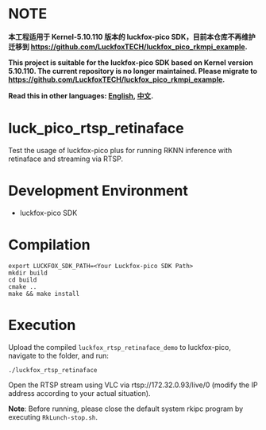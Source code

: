 # NOTE
**本工程适用于 Kernel-5.10.110 版本的 luckfox-pico SDK，目前本仓库不再维护迁移到 https://github.com/LuckfoxTECH/luckfox_pico_rkmpi_example.**

**This project is suitable for the luckfox-pico SDK based on Kernel version 5.10.110. The current repository is no longer maintained. Please migrate to https://github.com/LuckfoxTECH/luckfox_pico_rkmpi_example.**

**Read this in other languages: [English](README.md), [中文](README_CN.md).**

# luck_pico_rtsp_retinaface
Test the usage of luckfox-pico plus for running RKNN inference with retinaface and streaming via RTSP.

# Development Environment
+ luckfox-pico SDK

# Compilation
```
export LUCKFOX_SDK_PATH=<Your Luckfox-pico SDK Path>
mkdir build
cd build
cmake ..
make && make install
```

# Execution
Upload the compiled `luckfox_rtsp_retinaface_demo` to luckfox-pico, navigate to the folder, and run:
```
./luckfox_rtsp_retinaface
```
Open the RTSP stream using VLC via rtsp://172.32.0.93/live/0 (modify the IP address according to your actual situation).

**Note**: Before running, please close the default system rkipc program by executing `RkLunch-stop.sh`.
